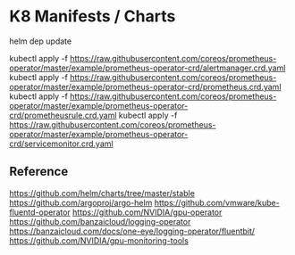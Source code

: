 # K8 Manifests / Charts

helm dep update

kubectl apply -f https://raw.githubusercontent.com/coreos/prometheus-operator/master/example/prometheus-operator-crd/alertmanager.crd.yaml
kubectl apply -f https://raw.githubusercontent.com/coreos/prometheus-operator/master/example/prometheus-operator-crd/prometheus.crd.yaml
kubectl apply -f https://raw.githubusercontent.com/coreos/prometheus-operator/master/example/prometheus-operator-crd/prometheusrule.crd.yaml
kubectl apply -f https://raw.githubusercontent.com/coreos/prometheus-operator/master/example/prometheus-operator-crd/servicemonitor.crd.yaml

## Reference

https://github.com/helm/charts/tree/master/stable
https://github.com/argoproj/argo-helm
https://github.com/vmware/kube-fluentd-operator
https://github.com/NVIDIA/gpu-operator
https://github.com/banzaicloud/logging-operator
https://banzaicloud.com/docs/one-eye/logging-operator/fluentbit/
https://github.com/NVIDIA/gpu-monitoring-tools